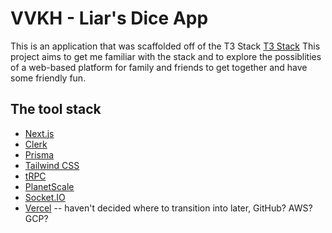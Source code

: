 # VVKH - Liar's Dice App

This is an application that was scaffolded off of the T3 Stack [T3 Stack](https://create.t3.gg/)
This project aims to get me familiar with the stack and to explore the possiblities of a web-based platform for family and friends to get together and have some friendly fun.

## The tool stack

- [Next.js](https://nextjs.org)
- [Clerk](https://clerk.com/)
- [Prisma](https://prisma.io)
- [Tailwind CSS](https://tailwindcss.com)
- [tRPC](https://trpc.io)
- [PlanetScale](https://planetscale.com/)
- [Socket.IO](https://socket.io/)
- [Vercel](https://vercel.com/) -- haven't decided where to transition into later, GitHub? AWS? GCP?

